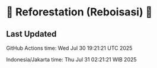 
# 🌳 Reforestation (Reboisasi) 🌲

## Last Updated

GitHub Actions time: Wed Jul 30 19:21:21 UTC 2025

Indonesia/Jakarta time: Thu Jul 31 02:21:21 WIB 2025
